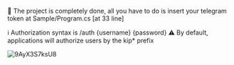 🌌 The project is completely done, all you have to do is insert your telegram token at Sample/Program.cs [at 33 line]


ℹ️ Authorization syntax is /auth {username} {password}
⚠️ By default, applications will authorize users by the kip* prefix


![9AyX3S7ksU8](https://github.com/subconstruction/eljur_telegram/assets/144381160/6bfc44c7-a1ad-4db2-9408-d5bf3db7aa46)
